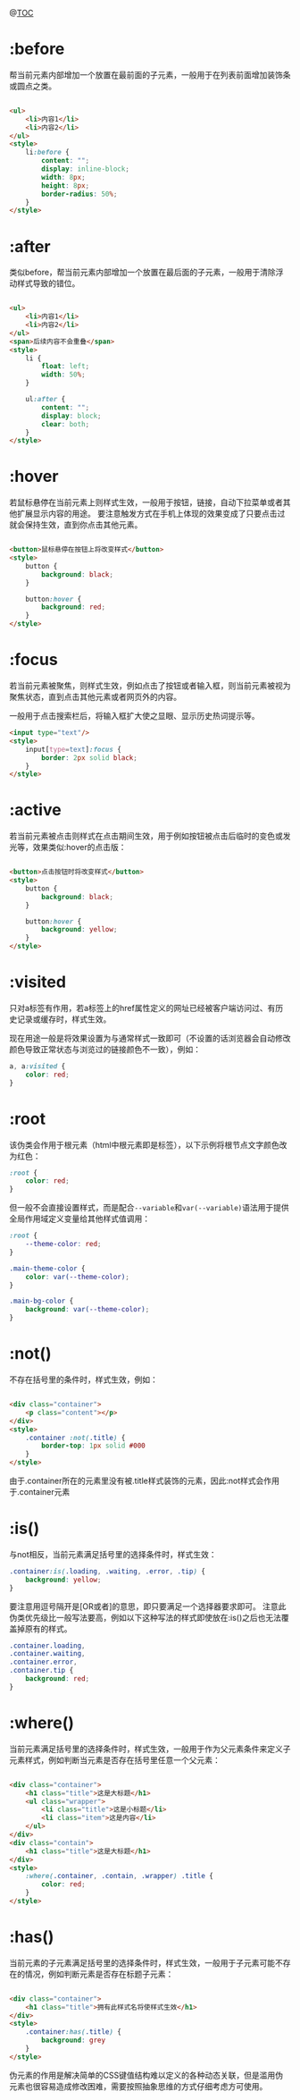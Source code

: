 @[TOC](CSS样式－伪类)

# :before

帮当前元素内部增加一个放置在最前面的子元素，一般用于在列表前面增加装饰条或圆点之类。

```html

<ul>
    <li>内容1</li>
    <li>内容2</li>
</ul>
<style>
    li:before {
        content: "";
        display: inline-block;
        width: 8px;
        height: 8px;
        border-radius: 50%;
    }
</style>
```

# :after

类似before，帮当前元素内部增加一个放置在最后面的子元素，一般用于清除浮动样式导致的错位。

```html

<ul>
    <li>内容1</li>
    <li>内容2</li>
</ul>
<span>后续内容不会重叠</span>
<style>
    li {
        float: left;
        width: 50%;
    }

    ul:after {
        content: "";
        display: block;
        clear: both;
    }
</style>
```

# :hover

若鼠标悬停在当前元素上则样式生效，一般用于按钮，链接，自动下拉菜单或者其他扩展显示内容的用途。
要注意触发方式在手机上体现的效果变成了只要点击过就会保持生效，直到你点击其他元素。

```html

<button>鼠标悬停在按钮上将改变样式</button>
<style>
    button {
        background: black;
    }

    button:hover {
        background: red;
    }
</style>
```

# :focus

若当前元素被聚焦，则样式生效，例如点击了按钮或者输入框，则当前元素被视为聚焦状态，直到点击其他元素或者网页外的内容。

一般用于点击搜索栏后，将输入框扩大使之显眼、显示历史热词提示等。

```html
<input type="text"/>
<style>
    input[type=text]:focus {
        border: 2px solid black;
    }
</style>
```

# :active

若当前元素被点击则样式在点击期间生效，用于例如按钮被点击后临时的变色或发光等，效果类似:hover的点击版：

```html

<button>点击按钮时将改变样式</button>
<style>
    button {
        background: black;
    }

    button:hover {
        background: yellow;
    }
</style>
```

# :visited

只对a标签有作用，若a标签上的href属性定义的网址已经被客户端访问过、有历史记录或缓存时，样式生效。

现在用途一般是将效果设置为与通常样式一致即可（不设置的话浏览器会自动修改颜色导致正常状态与浏览过的链接颜色不一致），例如：

```css
a, a:visited {
    color: red;
}
```

# :root

该伪类会作用于根元素（html中根元素即是<html>标签），以下示例将根节点文字颜色改为红色：

```css
:root {
    color: red;
}
```

但一般不会直接设置样式，而是配合`--variable`和`var(--variable)`语法用于提供全局作用域定义变量给其他样式值调用：

```css
:root {
    --theme-color: red;
}

.main-theme-color {
    color: var(--theme-color);
}

.main-bg-color {
    background: var(--theme-color);
}
```

# :not()

不存在括号里的条件时，样式生效，例如：

```html

<div class="container">
    <p class="content"></p>
</div>
<style>
    .container :not(.title) {
        border-top: 1px solid #000
    }
</style>
```

由于.container所在的元素里没有被.title样式装饰的元素，因此:not样式会作用于.container元素

# :is()

与not相反，当前元素满足括号里的选择条件时，样式生效：

```css
.container:is(.loading, .waiting, .error, .tip) {
    background: yellow;
}
```

要注意用逗号隔开是[OR或者]的意思，即只要满足一个选择器要求即可。
注意此伪类优先级比一般写法要高，例如以下这种写法的样式即使放在:is()之后也无法覆盖掉原有的样式。

```css
.container.loading,
.container.waiting,
.container.error,
.container.tip {
    background: red;
}
```

# :where()

当前元素满足括号里的选择条件时，样式生效，一般用于作为父元素条件来定义子元素样式，例如判断当元素是否存在括号里任意一个父元素：

```html

<div class="container">
    <h1 class="title">这是大标题</h1>
    <ul class="wrapper">
        <li class="title">这是小标题</li>
        <li class="item">这是内容</li>
    </ul>
</div>
<div class="contain">
    <h1 class="title">这是大标题</h1>
</div>
<style>
    :where(.container, .contain, .wrapper) .title {
        color: red;
    }
</style>
```

# :has()

当前元素的子元素满足括号里的选择条件时，样式生效，一般用于子元素可能不存在的情况，例如判断元素是否存在标题子元素：

```html

<div class="container">
    <h1 class="title">拥有此样式名将使样式生效</h1>
</div>
<style>
    .container:has(.title) {
        background: grey
    }
</style>
```

伪元素的作用是解决简单的CSS键值结构难以定义的各种动态关联，但是滥用伪元素也很容易造成修改困难，需要按照抽象思维的方式仔细考虑方可使用。